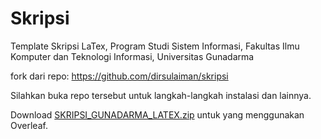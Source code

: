 # Skripsi
Template Skripsi LaTex, Program Studi Sistem Informasi, Fakultas Ilmu Komputer dan Teknologi Informasi, Universitas Gunadarma

fork dari repo:
https://github.com/dirsulaiman/skripsi

Silahkan buka repo tersebut untuk langkah-langkah instalasi dan lainnya.

Download [SKRIPSI_GUNADARMA_LATEX.zip](https://github.com/LumosRohs/latex-skripsi-gunadarma/releases/download/v1.0/latex_skripsi_gunadarma.zip) untuk yang menggunakan Overleaf.
